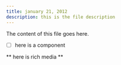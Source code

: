 ```yaml
---
title: january 21, 2012
description: this is the file description
---
```


The content of this file goes here.

-[ ] here is a component

** here is rich media **